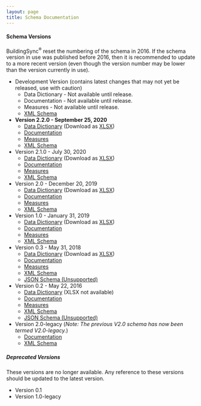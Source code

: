 ```yaml
---
layout: page
title: Schema Documentation
---
```


#### Schema Versions

BuildingSync<sup>®</sup> reset the numbering of the schema in 2016. If the schema version in use was published before 2016, then it is recommended to update to a more recent version (even though the version number may be lower than the version currently in use).

- Development Version (contains latest changes that may not yet be released, use with caution)
    - Data Dictionary - Not available until release.
    - Documentation - Not available until release.
    - Measures - Not available until release.
    - [XML Schema][xsd-latest] 
- **Version 2.2.0 - September 25, 2020**
    - [Data Dictionary](v2.2.0/datadictionary) (Download as [XLSX](v2.2.0/datadictionary/DataDictionary.xlsx))
    - [Documentation](v2.2.0/documentation)
    - [Measures](v2.2.0/measures)
    - [XML Schema][xsd-2.2.0]     
- Version 2.1.0 - July 30, 2020
    - [Data Dictionary](v2.1.0/datadictionary) (Download as [XLSX](v2.1.0/datadictionary/DataDictionary.xlsx))
    - [Documentation](v2.1.0/documentation)
    - [Measures](v2.1.0/measures)
    - [XML Schema][xsd-2.1.0]     
- Version 2.0 - December 20, 2019
    - [Data Dictionary](v2.0/datadictionary) (Download as [XLSX](v2.0/datadictionary/DataDictionary.xlsx))
    - [Documentation](v2.0/documentation)
    - [Measures](v2.0/measures)
    - [XML Schema][xsd-2.0]     
- Version 1.0 - January 31, 2019
    - [Data Dictionary](v1.0/datadictionary) (Download as [XLSX](v1.0/datadictionary/DataDictionary.xlsx))
    - [Documentation](v1.0/documentation)
    - [Measures](v1.0/measures)
    - [XML Schema][xsd-1.0] 
- Version 0.3 - May 31, 2018
    - [Data Dictionary](v0.3/datadictionary) (Download as [XLSX](v0.3/datadictionary/DataDictionary.xlsx))
    - [Documentation](v0.3/documentation)
    - [Measures](v0.3/measures)
    - [XML Schema][xsd-0.3] 
    - [JSON Schema (Unsupported)][json-0.3]
- Version 0.2 - May 22, 2016
    - [Data Dictionary](v0.2/datadictionary) (XLSX not available)
    - [Documentation](v0.2/documentation)
    - [Measures](v0.2/measures)
    - [XML Schema][xsd-0.2] 
    - [JSON Schema (Unsupported)][json-0.2]
- Version 2.0-legacy (*Note: The previous V2.0 schema has now been termed V2.0-legacy.*)
    - [Documentation](v2.0-legacy)
    - [XML Schema][xsd-2.0-legacy]   
    
##### Deprecated Versions

These versions are no longer available. Any reference to these versions
should be updated to the latest version.

- Version 0.1
- Version 1.0-legacy

[xsd-latest]: https://schema.buildingsync.net/latest/develop/BuildingSync.xsd
[json-latest]: https://schema.buildingsync.net/latest/develop/BuildingSync.json

[xsd-2.2.0]: https://github.com/BuildingSync/schema/releases/download/v2.2.0/BuildingSync.xsd

[xsd-2.1.0]: https://github.com/BuildingSync/schema/releases/download/v2.1.0/BuildingSync.xsd

[xsd-2.0]: https://github.com/BuildingSync/schema/releases/download/v2.0/BuildingSync.xsd

[xsd-1.0]: https://github.com/BuildingSync/schema/releases/download/v1.0/BuildingSync.xsd

[xsd-0.3]: https://github.com/BuildingSync/schema/releases/download/v0.3/BuildingSync.xsd
[json-0.3]: https://github.com/BuildingSync/schema/releases/download/v0.3/BuildingSync.json

[xsd-0.2]: https://github.com/BuildingSync/schema/releases/download/v0.2/BuildingSync.xsd
[json-0.2]: https://github.com/BuildingSync/schema/releases/download/v0.2/BuildingSync.json

[xsd-2.0-legacy]: https://github.com/BuildingSync/schema/releases/download/v2.0.0-legacy/BuildingSync_2_0.xsd
